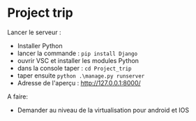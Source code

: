 # Project trip

Lancer le serveur : 

- Installer Python
- lancer la commande : `pip install Django`
- ouvrir VSC et installer les modules Python
- dans la console taper : `cd Project_trip`
- taper ensuite `python .\manage.py runserver`
- Adresse de l'aperçu : http://127.0.0.1:8000/

A faire:
- Demander au niveau de la virtualisation pour android et IOS

